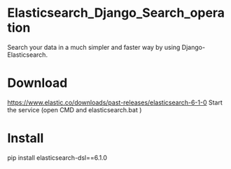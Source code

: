 # Elasticsearch_Django_Search_operation
Search your data in a much simpler and faster way by using Django-Elasticsearch.
# Download 
https://www.elastic.co/downloads/past-releases/elasticsearch-6-1-0
Start the service 
(open CMD and elasticsearch.bat )

# Install 
pip install elasticsearch-dsl==6.1.0
